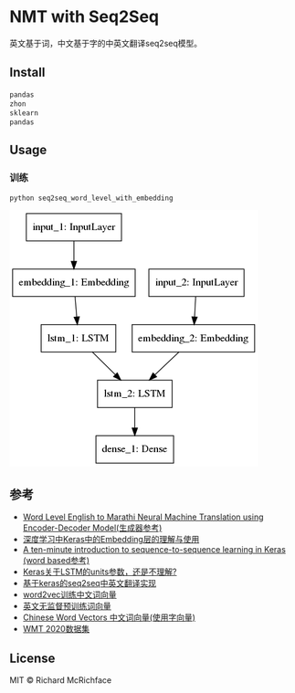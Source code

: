# NMT with Seq2Seq

英文基于词，中文基于字的中英文翻译seq2seq模型。

## Install

```
pandas
zhon
sklearn
pandas
```

## Usage

### 训练

```shell
python seq2seq_word_level_with_embedding
```
![模型架构](img/model.png)


## 参考
- [Word Level English to Marathi Neural Machine Translation using Encoder-Decoder Model(生成器参考)](https://towardsdatascience.com/word-level-english-to-marathi-neural-machine-translation-using-seq2seq-encoder-decoder-lstm-model-1a913f2dc4a7)
- [深度学习中Keras中的Embedding层的理解与使用](http://frankchen.xyz/2017/12/18/How-to-Use-Word-Embedding-Layers-for-Deep-Learning-with-Keras/)
- [A ten-minute introduction to sequence-to-sequence learning in Keras (word based参考)](https://blog.keras.io/a-ten-minute-introduction-to-sequence-to-sequence-learning-in-keras.html)
- [Keras关于LSTM的units参数，还是不理解?](https://www.zhihu.com/question/64470274)
- [基于keras的seq2seq中英文翻译实现](https://blog.csdn.net/PIPIXIU/article/details/81016974)
- [word2vec训练中文词向量](https://blog.csdn.net/lilong117194/article/details/82849054)
- [英文无监督预训练词向量](https://nlp.stanford.edu/projects/glove/)
- [Chinese Word Vectors 中文词向量(使用字向量)](https://github.com/Embedding/Chinese-Word-Vectors)
- [WMT 2020数据集](http://www.statmt.org/wmt20/translation-task.html)

## License

MIT © Richard McRichface